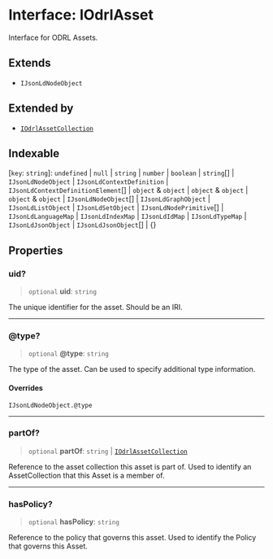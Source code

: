 # Interface: IOdrlAsset

Interface for ODRL Assets.

## Extends

- `IJsonLdNodeObject`

## Extended by

- [`IOdrlAssetCollection`](IOdrlAssetCollection.md)

## Indexable

\[`key`: `string`\]: `undefined` \| `null` \| `string` \| `number` \| `boolean` \| `string`[] \| `IJsonLdNodeObject` \| `IJsonLdContextDefinition` \| `IJsonLdContextDefinitionElement`[] \| `object` & `object` \| `object` & `object` \| `object` & `object` \| `IJsonLdNodeObject`[] \| `IJsonLdGraphObject` \| `IJsonLdListObject` \| `IJsonLdSetObject` \| `IJsonLdNodePrimitive`[] \| `IJsonLdLanguageMap` \| `IJsonLdIndexMap` \| `IJsonLdIdMap` \| `IJsonLdTypeMap` \| `IJsonLdJsonObject` \| `IJsonLdJsonObject`[] \| \{\}

## Properties

### uid?

> `optional` **uid**: `string`

The unique identifier for the asset.
Should be an IRI.

***

### @type?

> `optional` **@type**: `string`

The type of the asset.
Can be used to specify additional type information.

#### Overrides

`IJsonLdNodeObject.@type`

***

### partOf?

> `optional` **partOf**: `string` \| [`IOdrlAssetCollection`](IOdrlAssetCollection.md)

Reference to the asset collection this asset is part of.
Used to identify an AssetCollection that this Asset is a member of.

***

### hasPolicy?

> `optional` **hasPolicy**: `string`

Reference to the policy that governs this asset.
Used to identify the Policy that governs this Asset.
